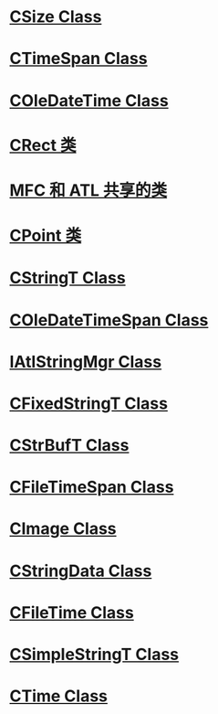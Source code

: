 # [CSize Class](csize-class.md)
# [CTimeSpan Class](ctimespan-class.md)
# [COleDateTime Class](coledatetime-class.md)
# [CRect 类](crect-class.md)
# [MFC 和 ATL 共享的类](classes-shared-by-mfc-and-atl.md)
# [CPoint 类](cpoint-class.md)
# [CStringT Class](cstringt-class.md)
# [COleDateTimeSpan Class](coledatetimespan-class.md)
# [IAtlStringMgr Class](iatlstringmgr-class.md)
# [CFixedStringT Class](cfixedstringt-class.md)
# [CStrBufT Class](cstrbuft-class.md)
# [CFileTimeSpan Class](cfiletimespan-class.md)
# [CImage Class](cimage-class.md)
# [CStringData Class](cstringdata-class.md)
# [CFileTime Class](cfiletime-class.md)
# [CSimpleStringT Class](csimplestringt-class.md)
# [CTime Class](ctime-class.md)
